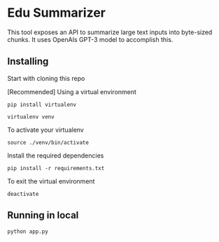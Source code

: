 # Edu Summarizer

This tool exposes an API to summarize large text inputs into byte-sized chunks. It uses OpenAIs GPT-3 model to accomplish this.

## Installing
Start with cloning this repo

[Recommended] Using a virtual environment
```
pip install virtualenv

virtualenv venv
```
To activate your virtualenv
```
source ./venv/bin/activate
```

Install the required dependencies
```
pip install -r requirements.txt
```

To exit the virtual environment
```
deactivate
```

## Running in local

```
python app.py
```